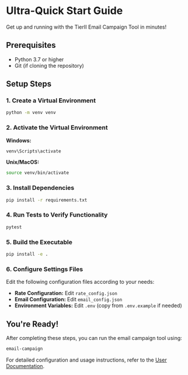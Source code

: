 # Ultra-Quick Start Guide

Get up and running with the TierII Email Campaign Tool in minutes!

## Prerequisites
- Python 3.7 or higher
- Git (if cloning the repository)

## Setup Steps

### 1. Create a Virtual Environment
```bash
python -m venv venv
```

### 2. Activate the Virtual Environment

**Windows:**
```bash
venv\Scripts\activate
```

**Unix/MacOS:**
```bash
source venv/bin/activate
```

### 3. Install Dependencies
```bash
pip install -r requirements.txt
```

### 4. Run Tests to Verify Functionality
```bash
pytest
```

### 5. Build the Executable
```bash
pip install -e .
```

### 6. Configure Settings Files

Edit the following configuration files according to your needs:

- **Rate Configuration:** Edit `rate_config.json`
- **Email Configuration:** Edit `email_config.json`
- **Environment Variables:** Edit `.env` (copy from `.env.example` if needed)

## You're Ready!

After completing these steps, you can run the email campaign tool using:

```bash
email-campaign
```

For detailed configuration and usage instructions, refer to the [User Documentation](user-documentation.md).